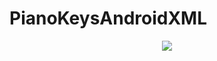 # PianoKeysAndroidXML

<div align="center">
<img src= http://www.faxinadu.net/images/pianokeysxml.png img>
</div>
